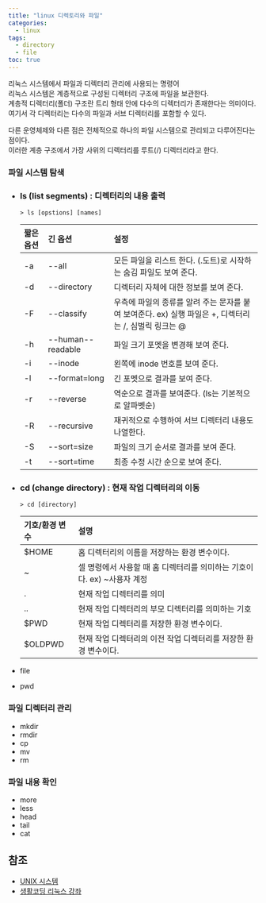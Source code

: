 ```yaml
---
title: "linux 디렉토리와 파일"
categories:
  - linux
tags:
  - directory
  - file
toc: true
---
```

리눅스 시스템에서 파일과 디렉터리 관리에 사용되는 명령어  
리눅스 시스템은 계층적으로 구성된 디렉터리 구조에 파일을 보관한다.  
계층적 디렉터리(폴더) 구조란 트리 형태 안에 다수의 디렉터리가 존재한다는 의미이다.  
여기서 각 디렉터리는 다수의 파일과 서브 디렉터리를 포함할 수 있다.  

다른 운영체제와 다른 점은 전체적으로 하나의 파일 시스템으로 관리되고 다루어진다는 점이다.  
이러한 계층 구조에서 가장 사위의 디렉터리를 루트(/) 디렉터리라고 한다.  

### 파일 시스템 탐색
- ### ls (list segments) : 디렉터리의 내용 출력
    ```shell
    > ls [opstions] [names]
    ```
    
    | 짧은 옵션 | 긴 옵션              | 설정                                                              |
    |:------|:------------------|:----------------------------------------------------------------|
    | -a    | --all             | 모든 파일을 리스트 한다. (.도트)로 시작하는 숨김 파일도 보여 준다.                        |
    | -d    | --directory       | 디렉터리 자체에 대한 정보를 보여 준다.                                          |
    | -F    | --classify        | 우측에 파일의 종류를 알려 주는 문자를 붙여 보여준다. ex) 실행 파일은 +, 디렉터리는 /, 심벌릭 링크는 @ |
    | -h    | --human--readable | 파일 크기 포멧을 변경해 보여 준다.                                            |
    | -i    | --inode           | 왼쪽에 inode 번호를 보여 준다.                                            |
    | -l    | --format=long     | 긴 포멧으로 결과를 보여 준다.                                               |
    | -r    | --reverse         | 역순으로 결과를 보여준다. (ls는 기본적으로 알파벳순)                                 |
    | -R    | --recursive       | 재귀적으로 수행하여 서브 디렉터리 내용도 나열한다.                                    |
    | -S    | --sort=size       | 파일의 크기 순서로 결과를 보여 준다.                                           |
    | -t    | --sort=time       | 최종 수정 시간 순으로 보여 준다.                                             |

- ### cd (change directory) : 현재 작업 디렉터리의 이동
    ```shell
    > cd [directory]
    ```
  
    | 기호/환경 변수 | 설명                                          |
    |:--------------------------------------------|:--------------------------------------------|
    | $HOME    | 홈 디렉터리의 이름을 저장하는 환경 변수이다.                   |
    | ~        | 셀 명령에서 사용할 때 홈 디렉터리를 의미하는 기호이다. ex) ~사용자 계정 |
    | .        | 현재 작업 디렉터리를 의미                              |
    | ..       | 현재 작업 디렉터리의 부모 디렉터리를 의미하는 기호                |
    | $PWD     | 현재 작업 디렉터리를 저장한 환경 변수이다.                    |
    | $OLDPWD  | 현재 작업 디렉터리의 이전 작업 디렉터리를 저장한 환경 변수이다.        |  
- file
- pwd

### 파일 디렉터리 관리
- mkdir
- rmdir
- cp
- mv
- rm

### 파일 내용 확인
- more
- less
- head
- tail
- cat

## 참조
- [UNIX 시스템](http://www.yes24.com/Product/Goods/86687341)
- [생활코딩 리눅스 강좌](https://www.inflearn.com/course/생활코딩-리눅스-강좌)
